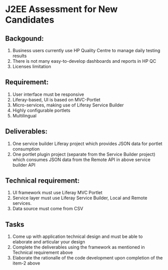 # J2EE Assessment for New Candidates
## Backgound: 
1. Business users currently use HP Quality Centre to manage daily testing results
2. There is not many easy-to-develop dashboards and reports in HP QC
3. Licenses limitation

## Requirement:
1. User interface must be responsive
2. Liferay-based, UI is based on MVC-Portlet
3. Micro-services, making use of Liferay Service Builder
4. Highly configurable portlets
5. Multilingual

## Deliverables:
1. One service builder Liferay project which provides JSON data for portlet consumption
2. One portlet plugin project (separate from the Service Builder project) which consumes JSON data from the Remote API in above service builder API

## Technical requirement:
1. UI framework must use Liferay MVC Portlet
2. Service layer must use Liferay Service Builder, Local and Remote services. 
3. Data source must come from CSV

## Tasks
1. Come up with application technical design and must be able to elaborate and articular your design
2. Complete the deliverables using the framework as mentioned in Technical requirement above
3. Elaborate the rationalle of the code development upon completion of the item-2 above
